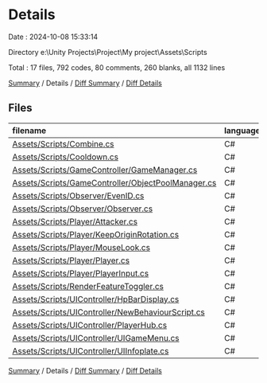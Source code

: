 # Details

Date : 2024-10-08 15:33:14

Directory e:\\Unity Projects\\Project\\My project\\Assets\\Scripts

Total : 17 files,  792 codes, 80 comments, 260 blanks, all 1132 lines

[Summary](results.md) / Details / [Diff Summary](diff.md) / [Diff Details](diff-details.md)

## Files
| filename | language | code | comment | blank | total |
| :--- | :--- | ---: | ---: | ---: | ---: |
| [Assets/Scripts/Combine.cs](/Assets/Scripts/Combine.cs) | C# | 35 | 9 | 15 | 59 |
| [Assets/Scripts/Cooldown.cs](/Assets/Scripts/Cooldown.cs) | C# | 16 | 0 | 7 | 23 |
| [Assets/Scripts/GameController/GameManager.cs](/Assets/Scripts/GameController/GameManager.cs) | C# | 20 | 3 | 5 | 28 |
| [Assets/Scripts/GameController/ObjectPoolManager.cs](/Assets/Scripts/GameController/ObjectPoolManager.cs) | C# | 78 | 5 | 10 | 93 |
| [Assets/Scripts/Observer/EvenID.cs](/Assets/Scripts/Observer/EvenID.cs) | C# | 5 | 0 | 4 | 9 |
| [Assets/Scripts/Observer/Observer.cs](/Assets/Scripts/Observer/Observer.cs) | C# | 35 | 0 | 8 | 43 |
| [Assets/Scripts/Player/Attacker.cs](/Assets/Scripts/Player/Attacker.cs) | C# | 53 | 4 | 21 | 78 |
| [Assets/Scripts/Player/KeepOriginRotation.cs](/Assets/Scripts/Player/KeepOriginRotation.cs) | C# | 17 | 1 | 5 | 23 |
| [Assets/Scripts/Player/MouseLook.cs](/Assets/Scripts/Player/MouseLook.cs) | C# | 70 | 11 | 27 | 108 |
| [Assets/Scripts/Player/Player.cs](/Assets/Scripts/Player/Player.cs) | C# | 168 | 11 | 64 | 243 |
| [Assets/Scripts/Player/PlayerInput.cs](/Assets/Scripts/Player/PlayerInput.cs) | C# | 48 | 10 | 15 | 73 |
| [Assets/Scripts/RenderFeatureToggler.cs](/Assets/Scripts/RenderFeatureToggler.cs) | C# | 15 | 0 | 4 | 19 |
| [Assets/Scripts/UIController/HpBarDisplay.cs](/Assets/Scripts/UIController/HpBarDisplay.cs) | C# | 33 | 0 | 9 | 42 |
| [Assets/Scripts/UIController/NewBehaviourScript.cs](/Assets/Scripts/UIController/NewBehaviourScript.cs) | C# | 12 | 2 | 5 | 19 |
| [Assets/Scripts/UIController/PlayerHub.cs](/Assets/Scripts/UIController/PlayerHub.cs) | C# | 24 | 7 | 16 | 47 |
| [Assets/Scripts/UIController/UIGameMenu.cs](/Assets/Scripts/UIController/UIGameMenu.cs) | C# | 124 | 13 | 33 | 170 |
| [Assets/Scripts/UIController/UIInfoplate.cs](/Assets/Scripts/UIController/UIInfoplate.cs) | C# | 39 | 4 | 12 | 55 |

[Summary](results.md) / Details / [Diff Summary](diff.md) / [Diff Details](diff-details.md)